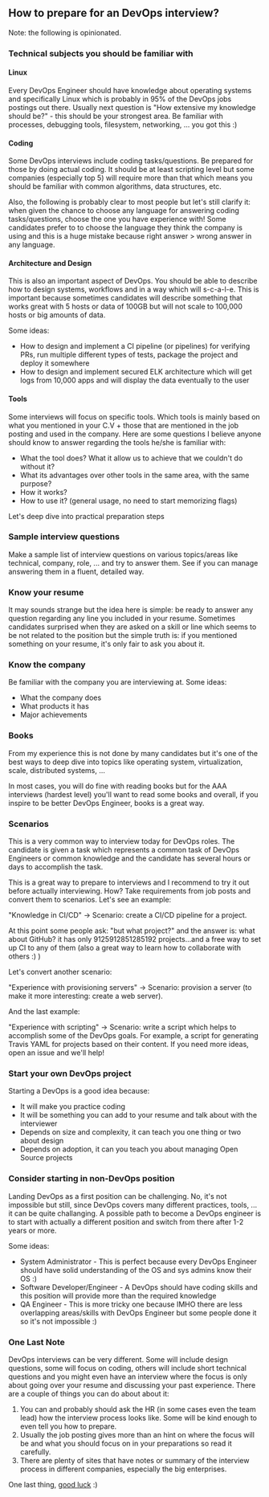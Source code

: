 ## How to prepare for an DevOps interview?

Note: the following is opinionated.

### Technical subjects you should be familiar with

#### Linux

Every DevOps Engineer should have knowledge about operating systems and specifically Linux which is probably in 95% of the DevOps jobs postings out there.
Usually next question is "How extensive my knowledge should be?" - this should be your strongest area. Be familiar with processes, debugging tools, filesystem, networking, ... you got this :)

#### Coding

Some DevOps interviews include coding tasks/questions. Be prepared for those by doing actual coding. It should be at least scripting level but some companies (especially top 5) will require more than that which means you should be familiar with common algorithms, data structures, etc.
 
Also, the following is probably clear to most people but let's still clarify it: when given the chance to choose any language for answering coding tasks/questions, choose the one you have experience with! Some candidates prefer to to choose the language they think the company is using and this is a huge mistake because right answer > wrong answer in any language.

#### Architecture and Design

This is also an important aspect of DevOps. You should be able to describe how to design systems, workflows and in a way which will s-c-a-l-e. This is important because sometimes candidates will describe something that works great with 5 hosts or data of 100GB but will not scale to 100,000 hosts or big amounts of data.

Some ideas:

* How to design and implement a CI pipeline (or pipelines) for verifying PRs, run multiple different types of tests, package the project and deploy it somewhere
* How to design and implement secured ELK architecture which will get logs from 10,000 apps and will display the data eventually to the user

#### Tools

Some interviews will focus on specific tools. Which tools is mainly based on what you mentioned in your C.V + those that are mentioned in the job posting and used in the company. Here are some questions I believe anyone should know to answer regarding the tools he/she is familiar with:

* What the tool does? What it allow us to achieve that we couldn't do without it?
* What its advantages over other tools in the same area, with the same purpose?
* How it works?
* How to use it? (general usage, no need to start memorizing flags)

Let's deep dive into practical preparation steps

### Sample interview questions

Make a sample list of interview questions on various topics/areas like technical, company, role, ... and try to answer them.
See if you can manage answering them in a fluent, detailed way.

### Know your resume

It may sounds strange but the idea here is simple: be ready to answer any question regarding any line you included in your resume.
Sometimes candidates surprised when they are asked on a skill or line which seems to be not related to the position but the simple truth is: if you mentioned something on your resume, it's only fair to ask you about it.

### Know the company

Be familiar with the company you are interviewing at. Some ideas:

  * What the company does
  * What products it has
  * Major achievements

### Books

From my experience this is not done by many candidates but it's one of the best ways to deep dive into topics like operating system, virtualization, scale, distributed systems, ...

In most cases, you will do fine with reading books but for the AAA interviews (hardest level) you'll want to read some books and overall, if you inspire to be better DevOps Engineer, books is a great way.

### Scenarios

This is a very common way to interview today for DevOps roles. The candidate is given a task which represents a common task of DevOps Engineers or common knowledge and the candidate has several hours or days to accomplish the task.<br>

This is a great way to prepare to interviews and I recommend to try it out before actually interviewing. How? Take requirements from job posts and convert them to scenarios. Let's see an example:

"Knowledge in CI/CD" -> Scenario: create a CI/CD pipeline for a project.

At this point some people ask: "but what project?" and the answer is: what about GitHub? it has only 9125912851285192 projects...and a free way to set up CI to any of them (also a great way to learn how to collaborate with others :) )

Let's convert another scenario:

"Experience with provisioning servers" -> Scenario: provision a server (to make it more interesting: create a web server).

And the last example:

"Experience with scripting" -> Scenario: write a script which helps to accomplish some of the DevOps goals. For example, a script for generating Travis YAML for projects based on their content. If you need more ideas, open an issue and we'll help!

### Start your own DevOps project

Starting a DevOps is a good idea because:

* It will make you practice coding
* It will be something you can add to your resume and talk about with the interviewer
* Depends on size and complexity, it can teach you one thing or two about design
* Depends on adoption, it can you teach you about managing Open Source projects

### Consider starting in non-DevOps position

Landing DevOps as a first position can be challenging. No, it's not impossible but still, since DevOps covers many different practices, tools, ... it can be quite challanging. A possible path to become a DevOps engineer is to start with actually a different position and switch from there after 1-2 years or more.

Some ideas:

* System Administrator - This is perfect because every DevOps Engineer should have solid understanding of the OS and sys admins know their OS :)
* Software Developer/Engineer - A DevOps should have coding skills and this position will provide more than the required knowledge
* QA Engineer - This is more tricky one because IMHO there are less overlapping areas/skills with DevOps Engineer but some people done it so it's not impossible :)

### One Last Note

DevOps interviews can be very different. Some will include design questions, some will focus on coding, others will include short technical questions and you might even have an interview where the focus is only about going over your resume and discussing your past experience.
There are a couple of things you can do about about it:

1. You can and probably should ask the HR (in some cases even the team lead) how the interview process looks like. Some will be kind enough to even tell you how to prepare.
2. Usually the job posting gives more than an hint on where the focus will be and what you should focus on in your preparations so read it carefully.
3. There are plenty of sites that have notes or summary of the interview process in different companies, especially the big enterprises.

One last thing, [good luck](https://youtu.be/Xz-UvQYAmbg?t=29) :) 
